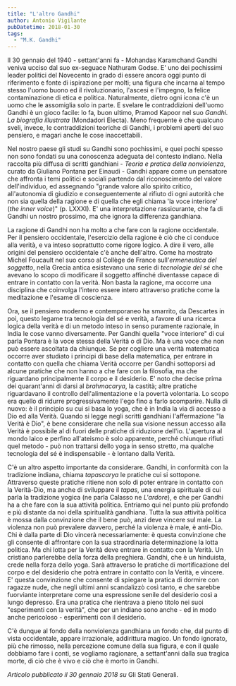 ```yaml
---
title: "L'altro Gandhi"
author: Antonio Vigilante
pubDatetime: 2018-01-30
tags: 
  - "M.K. Gandhi"
---
```


Il 30 gennaio del 1940 - settant'anni fa - Mohandas Karamchand Gandhi veniva ucciso dal suo ex-seguace Nathuram Godse. E' uno dei pochissimi leader politici del Novecento in grado di essere ancora oggi punto di riferimento e fonte di ispirazione per molti; una figura che incarna al tempo stesso l'uomo buono ed il rivoluzionario, l'ascesi e l'impegno, la felice contaminazione di etica e politica. Naturalmente, dietro ogni icona c'è un uomo che le assomiglia solo in parte. E svelare le contraddizioni dell'uomo Gandhi è un gioco facile: lo fa, buon ultimo, Pramod Kapoor nel suo _Gandhi. La biografia illustrata_ (Mondadori Electa). Meno frequente è che qualcuno sveli, invece, le contraddizioni teoriche di Gandhi, i problemi aperti del suo pensiero, e magari anche le cose inaccettabili. 

Nel nostro paese gli studi su Gandhi sono pochissimi, e quei pochi spesso non sono fondati su una conoscenza adeguata del contesto indiano. Nella raccolta più diffusa di scritti gandhiani - _Teoria e pratica della nonviolenza_, curato da Giuliano Pontana per Einaudi - Gandhi appare come un pensatore che affronta i temi politici e sociali partendo dal riconoscimento del valore dell'individuo, ed assegnando "grande valore allo spirito critico, all'autonomia di giudizio e conseguentemente al rifiuto di ogni autorità che non sia quella della ragione e di quella che egli chiama 'la voce interiore' (_the inner voice_)" (p. LXXXI). E' una interpretazione rassicurante, che fa di Gandhi un nostro prossimo, ma che ignora la differenza gandhiana.

La ragione di Gandhi non ha molto a che fare con la ragione occidentale. Per il pensiero occidentale, l'esercizio della ragione è ciò che ci conduce alla verità, e va inteso soprattutto come rigore logico. A dire il vero, alle origini del pensiero occidentale c'è anche dell'altro. Come ha mostrato Michel Foucault nel suo corso al Collège de France sull'_ermeneutica del soggetto_, nella Grecia antica esistevano una serie di _tecnologie del sé_ che avevano lo scopo di modificare il soggetto affinché diventasse capace di entrare in contatto con la verità. Non basta la ragione, ma occorre una disciplina che coinvolga l'intero essere intero attraverso pratiche come la meditazione e l'esame di coscienza.

Ora, se il pensiero moderno e contemporaneo ha smarrito, da Descartes in poi, questo legame tra tecnologia del sé e verità, a favore di una ricerca logica della verità e di un metodo inteso in senso puramente razionale, in India le cose vanno diversamente. Per Gandhi quella "voce interiore" di cui parla Pontara è la voce stessa della Verità o di Dio. Ma è una voce che non può essere ascoltata da chiunque. Se per cogliere una verità matematica occorre aver studiato i principi di base della matematica, per entrare in contatto con quella che chiama Verità occorre per Gandhi sottoporsi ad alcune pratiche che non hanno a che fare con la filosofia, ma che riguardano principalmente il corpo e il desiderio. E' noto che decise prima dei quarant'anni di darsi al _brahmacarya_, la castità; altre pratiche riguardavano il controllo dell'alimentazione e la povertà volontaria. Lo scopo era quello di ridurre progressivamente l'ego fino a farlo scomparire. Nulla di nuovo: è il principio su cui si basa lo yoga, che è in India la via di accesso a Dio ed alla Verità. Quando si legge negli scritti gandhiani l'affermazione "la Verità è Dio", è bene considerare che nella sua visione nessun accesso alla Verità è possibile al di fuori delle pratiche di riduzione dell'io. L'apertura al mondo laico e perfino all'ateismo è solo apparente, perché chiunque rifiuti quel metodo - può non trattarsi dello yoga in senso stretto, ma qualche tecnologia del sé è indispensabile - è lontano dalla Verità.

C'è un altro aspetto importante da considerare. Gandhi, in conformità con la tradizione indiana, chiama _tapascarya_ le pratiche cui si sottopone. Attraverso queste pratiche ritiene non solo di poter entrare in contatto con la Verità-Dio, ma anche di sviluppare il _tapas_, una energia spirituale di cui parla la tradizione yogica (ne parla Calasso ne _L'ardore_), e che per Gandhi ha a che fare con la sua attività politica. Entriamo qui nel punto più profondo e più distante da noi della spiritualità gandhiana. Tutta la sua attività politica è mossa dalla convinzione che il bene può, anzi deve vincere sul male. La violenza non può prevalere davvero, perché la violenza è male, è anti-Dio. Chi è dalla parte di Dio vincerà necessariamente: è questa convinzione che gli consente di affrontare con la sua straordinaria determinazione la lotta politica. Ma chi lotta per la Verità deve entrare in contatto con la Verità. Un cristiano parlerebbe della forza della preghiera. Gandhi, che è un hinduista, crede nella forza dello yoga. Sarà attraverso le pratiche di mortificazione del corpo e del desiderio che potrà entrare in contatto con la Verità, e vincere. E' questa convinzione che consente di spiegare la pratica di dormire con ragazze nude, che negli ultimi anni scandalizzò così tanto, e che sarebbe fuorviante interpretare come una espressione senile del desiderio così a lungo depresso. Era una pratica che rientrava a pieno titolo nei suoi "esperimenti con la verità", che per un indiano sono anche - ed in modo anche pericoloso - esperimenti con il desiderio.

C'è dunque al fondo della nonviolenza gandhiana un fondo che, dal punto di vista occidentale, appare irrazionale, addirittura magico. Un fondo ignorato, più che rimosso, nella percezione comune della sua figura, e con il quale dobbiamo fare i conti, se vogliamo ragionare, a settant'anni dalla sua tragica morte, di ciò che è vivo e ciò che è morto in Gandhi.

_Articolo pubblicato il 30 gennaio 2018 su_ Gli Stati Generali.
